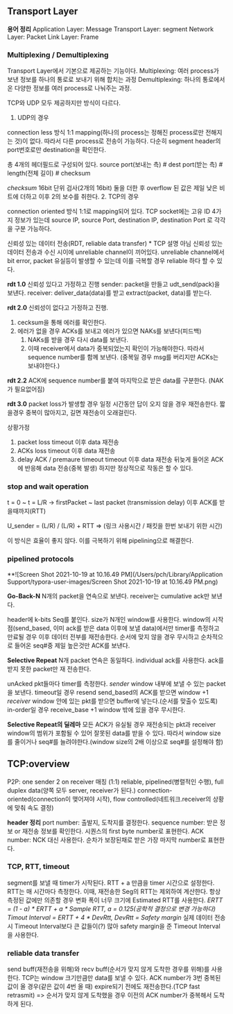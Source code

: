 ## Transport Layer
**용어 정리**
Application Layer: Message
Transport Layer: segment
Network Layer: Packet
Link Layer: Frame

### Multiplexing / Demultiplexing
Transport Layer에서 기본으로 제공하는 기능이다.
Multiplexing: 여러 process가 보낸 정보를 하나의 통로로 보내기 위해 합치는 과정
Demultiplexing: 하나의 통로에서 온 다양한 정보를 여러 process로 나눠주는 과정.

TCP와 UDP 모두 제공하지만 방식이 다르다.

1. UDP의 경우

connection less 방식
1:1 mapping(하나의 process는 정해진 process로만 전해지는 것)이 없다.
따라서 다른 process로 전송이 가능하다. 다순히 segment header의 port번호로만 destination을 확인한다.

총 4개의 헤더필드로 구성되어 있다.
source port(보내는 측) # dest port(받는 측) # length(전체 길이) # checksum

*checksum*
16bit 단위 검사(2개의 16bit)
둘을 더한 후 overflow 된 값은 제일 낮은 비트에 더하고 이후 2의 보수를 취한다.
2. TCP의 경우

connection oriented 방식
1:1로 mapping되어 있다.
TCP socket에는 고유 ID 4가지 정보가 있는데
source IP, source Port, destination IP, destination Port 로 각각을 구분 가능하다.

신뢰성 있는 데이터 전송(RDT, reliable data transfer) * TCP 설명 아님
신뢰성 있는 데이터 전송과 수신 시이에 unreliable channel이 끼어있다.
unreliable channel에서 bit error, packet 유실등이 발생할 수 있는데 이를 극복할 경우 reliable 하다 할 수 있다.

**rdt 1.0**
신뢰성 있다고 가정하고 진행
sender: packet을 만들고 udt_send(pack)을 보낸다.
receiver: deliver_data(data)를 받고 extract(packet, data)를 받는다.

**rdt 2.0**
신뢰성이 없다고 가정하고 진행.
1. cecksum을 통해 에러를 확인한다.
2. 에러가 없을 경우 ACKs를 보내고 에러가 있으면 NAKs를 보낸다(피드백)
   1. NAKs를 받을 경우 다시 data를 보낸다.
   2. 이때 receiver에서 data가 중복되었는지 확인이 가능해야한다. 따라서 sequence number를 함께 보낸다.
   (중복일 경우 msg를 버리지만 ACKs는 보내야한다.)

**rdt 2.2**
ACK에 sequence number를 붙여 마지막으로 받은 data를 구분한다. (NAK가 필요없어짐)

**rdt 3.0**
packet loss가 발생할 경우
일정 시간동안 답이 오지 않을 경우 재전송한다.
짧을경우 중복이 많아지고, 길면 재전송이 오래걸린다.

상황가정
1. packet loss
timeout 이후 data 재전송
2. ACKs loss
timeout 이후 data 재전송
3. delay ACK / premaure timeout
timeout 이후 data 재전송
뒤늦게 들어온 ACK에 반응해 data 전송(중복 발생)
하지만 정상적으로 작동은 할 수 있다.

### stop and wait operation
t = 0 ~ t = L/R -> firstPacket ~ last packet (transmission delay)
이후 ACK를 받을때까지(RTT)

U_sender = (L/R) / (L/R) + RTT => (링크 사용시간 / 패킷을 한번 보내기 위한 시간)

이 방식은 효율이 좋지 않다. 이를 극복하기 위해 pipelining으로 해결한다.

### pipelined protocols
**![Screen Shot 2021-10-19 at 10.16.49 PM](/Users/pch/Library/Application Support/typora-user-images/Screen Shot 2021-10-19 at 10.16.49 PM.png)

**Go-Back-N**
N개의 packet을 연속으로 보낸다.
receiver는 cumulative ack만 보낸다.

header에 k-bits Seq를 붙인다.
size가 N개인 window를 사용한다.
window의 시작점(send_based, 이미 ack를 받은 data 이후에 보낼 data)에서만 timer를 측정하고 만료될 경우 이후 데이터 전부를 재전송한다.
순서에 맞지 않을 경우 무시하고 순차적으로 들어온 seq#중 제일 높은것만 ACK를 보낸다.


**Selective Repeat**
N개 packet 연속은 동일하다.
individual ack를 사용한다.
ack를 받지 못한 packet만 재 전송한다.

unAcked pkt들마다 timer를 측정한다.
*sender*
window 내부에 보낼 수 있는 packet을 보낸다.
timeout일 경우 resend
send_based의 ACK를 받으면 window +1
*receiver*
window 안에 있는 pkt를 받으면 buffer에 넣는다.(순서를 맞출수 있도록)
in-order일 경우 receive_base +1
window 밖에 있을 경우 무시한다.

**Selective Repeat의 딜레마**
모든 ACK가 유실될 경우 재전송되는 pkt과 receiver window의 범위가 포함될 수 있어 잘못된 data를 받을 수 있다.
따라서 window size를 줄이거나 seq#를 늘려야한다.(window size의 2배 이상으로 seq#를 설정해야 함)

## TCP:overview
P2P: one sender 2 on receiver 매칭 (1:1)
reliable, pipelined(병렬적인 수행), full duplex data(양쪽 모두 server, receiver가 된다.)
connection-oriented(connection이 맺어져야 시작), flow controlled(네트워크.receiver의 상황에 맞춰 속도 결정)

**header 정리**
port number: 출발지, 도착지를 결정한다.
sequence number: 받은 정보 or 재전송 정보를 확인한다. 시퀀스의 first byte number로 표현한다.
ACK number: NCK 대신 사용한다. 순차가 보장된채로 받은 가장 마지막 number로 표현한다.

### TCP, RTT, timeout
segment를 보낼 때 timer가 시작된다.
RTT + a 만큼을 timer 시간으로 설정한다.
RTT는 매 시간마다 측정한다. 이때, 재전송한 Seg의 RTT는 제외하여 계산한다.
항상 측정된 값에만 의존할 경우 변화 폭이 너무 크기에 Estimated RTT를 사용한다.
*ERTT = (1 - a) * ERTT + a * Sample RTT, a = 0.125(공학적 결정으로 변경 가능하다)*
*Timout Interval = ERTT + 4 * DevRtt, DevRtt = Safety margin*
실제 데이터 전송시 Timeout Interval보다 큰 값들이(?) 많아 safety margin을 준 Timeout Interval을 사용한다.

### reliable data transfer
send buff(재전송을 위해)와 recv buff(순서가 맞지 않게 도착한 경우를 위해)를 사용한다.
TCP는 window 크기만큼만 data를 보낼 수 있다.
ACK number가 3번 중복된 값이 올 경우(같은 값이 4번 올 때) expire되기 전에도 재전송한다.(TCP fast retrasmit)
=> 순서가 맞지 않게 도착했을 경우 이전의 ACK number가 중복해서 도착하게 된다.

